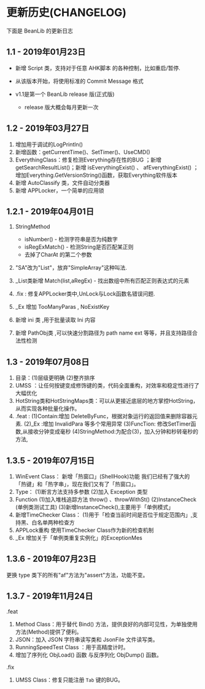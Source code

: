 # 更新历史(CHANGELOG)

下面是 BeanLib 的更新日志

## 1.1 - 2019年01月23日

- 新增 Script 类，支持对于任意 AHK脚本 的各种控制，比如重启/暂停.
- 从该版本开始，将使用标准的 Commit Message 格式

- v1.1是第一个 BeanLib  release 版(正式版)
  - release 版大概会每月更新一次

## 1.2 - 2019年03月27日

1. 增加用于调试的LogPrintln()
2. 新增函数：getCurrentTime()、SetTimer()、UseCMD()
3. EverythingClass：修复检测Everything存在性的BUG ；新增  getSearchResultList()；新增 isEverythingExist() 、 afEverythingExist() ；增加Everything.GetVersionString()函数，获取Everything软件版本
4. 新增 AutoClassify 类，文件自动分类器
5. 新增 APPLocker，一个简单的应用锁


## 1.2.1 - 2019年04月01日

1. StringMethod

    - isNumber()  - 检测字符串是否为纯数字
    - isRegExMatch() - 检测String是否匹配某正则
    - 去掉了CharAt 的第二个参数 

2. "SA"改为"List"，放弃"SimpleArray"这种叫法. 
3. _List类新增 Match(list,aRegEx) - 找出数组中所有匹配正则表达式的元素
4. .fix : 修复APPLocker类中,UnLock与Lock函数名错误问题.
5. _Ex 增加 TooManyParas , NoExistKey 
6. 新增 ini 类 ,用于批量读取 Ini 内容
7. 新增 PathObj类 ,可以快速分割路径为 path name ext 等等，并且支持路径合法性检测

## 1.3 - 2019年07月08日

1. 目录：(1)层级更明确 (2)整齐排序
2.  UMSS ：让任何按键变成修饰键的类，代码全面重构，对效率和稳定性进行了大幅优化
3. HotString类和HotStringMaps类：可以从更接近底层的地方掌控HotString，从而实现各种批量化操作。
4. .feat : 
   (1)Contain:增加 DeleteByFunc，根据对象运行的返回值来删除容器元素.
   (2)_Ex :增加 InvalidPara 等多个常用异常
   (3)FuncTion: 修改SetTimer函数,从接收分钟变成毫秒
   (4)StringMethod:为配合(3)，加入分钟和秒转毫秒的方法,

## 1.3.5 - 2019年07月15日

1. WinEvent Class：
   新增「热窗口」(ShellHook)功能
   我们已经有了强大的「热键」和「热字串」，现在我们又有了「热窗口」。
2. Type：
   (1)断言方法支持多参数 (2)加入 Exception 类型
3. Function 
   (1)加入堆栈追踪方法 throw() 、throwWithSt()
   (2)InstanceCheck (单例类测试工具) 
   (3)新增InstanceCheck(),主要用于「单例模式」
4. 新增TimeChecker Class：
   (1)用于「检查当前时间是否位于规定范围内」,支持黑、白名单两种检查方
5. APPLock重构
   使用TimeChecker Class作为新的检查机制 
6.  _Ex
   增加关于「单例类重复实例化」的ExceptionMes

## 1.3.6 - 2019年07月23日

更换 type 类下的所有"af"方法为"assert"方法，功能不变。

## 1.3.7 - 2019年11月24日

.feat

1. Method Class：用于替代 Bind() 方法，提供良好的内部可见性，为单独使用方法(Method)提供了便利。
2. JSON：加入 JSON 字符串读写类和 JsonFile 文件读写类。
3. RunningSpeedTest Class ：用于高精度计时。
4. 增加了序列化 ObjLoad() 函数 与反序列化 ObjDump() 函数。

.fix

1. UMSS Class：修复只能注册 `Tab` 键的BUG。



